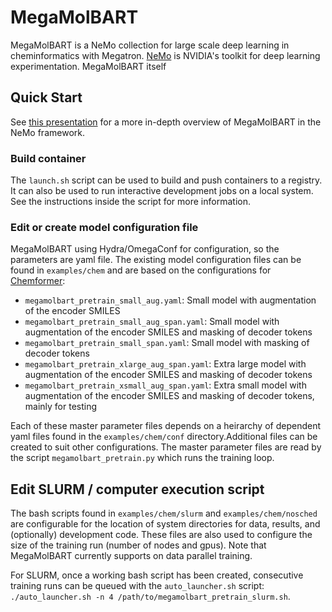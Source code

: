 # MegaMolBART

MegaMolBART is a NeMo collection for large scale deep learning in cheminformatics with Megatron. [NeMo](https://github.com/NVIDIA/NeMo) is NVIDIA's toolkit for deep learning experimentation. MegaMolBART itself

## Quick Start

See [this presentation](https://docs.google.com/presentation/d/1KdvYW5EGktie1k8xr8cym4gy_mIp4z1mumd1zWGXUow/edit#slide=id.p1) for a more in-depth overview of MegaMolBART in the NeMo framework.

### Build container

The `launch.sh` script can be used to build and push containers to a registry. It can also be used to run interactive development jobs on a local system. See the instructions inside the script for more information.
###  Edit or create model configuration file

MegaMolBART using Hydra/OmegaConf for configuration, so the parameters are yaml file. The existing model configuration files can be found in `examples/chem` and are based on the configurations for [Chemformer](https://chemrxiv.org/engage/chemrxiv/article-details/60ee8a3eb95bdd06d062074b):
* `megamolbart_pretrain_small_aug.yaml`: Small model with augmentation of the encoder SMILES
* `megamolbart_pretrain_small_aug_span.yaml`: Small model with augmentation of the encoder SMILES and masking of decoder tokens
* `megamolbart_pretrain_small_span.yaml`: Small model with masking of decoder tokens
* `megamolbart_pretrain_xlarge_aug_span.yaml`: Extra large model with augmentation of the encoder SMILES and masking of decoder tokens
* `megamolbart_pretrain_xsmall_aug_span.yaml`: Extra small model with augmentation of the encoder SMILES and masking of decoder tokens, mainly for testing

Each of these master parameter files depends on a heirarchy of dependent yaml files found in the `examples/chem/conf` directory.Additional files can be created to suit other configurations. The master parameter files are read by the script `megamolbart_pretrain.py` which runs the training loop.

## Edit SLURM / computer execution script

The bash scripts found in `examples/chem/slurm` and `examples/chem/nosched` are configurable for the location of system directories for data, results, and (optionally) development code. These files are also used to configure the size of the training run (number of nodes and gpus). Note that MegaMolBART currently supports on data parallel training. 

For SLURM, once a working bash script has been created, consecutive training runs can be queued with the `auto_launcher.sh` script: `./auto_launcher.sh -n 4 /path/to/megamolbart_pretrain_slurm.sh`.

